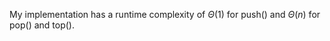 My implementation has a runtime complexity of $\Theta(1)$ for push() and $\Theta(n)$ for pop() and top().